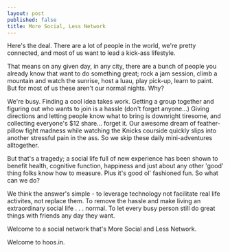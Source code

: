 ```yaml
--- 
layout: post
published: false
title: More Social, Less Network
---
```


Here's the deal. There are a lot of people in the world, we're pretty connected, and most of us want to lead a kick-ass lifestyle. 

That means on any given day, in any city, there are a bunch of people you already know that want to do something great; rock a jam session, climb a mountain and watch the sunrise, host a luau, play pick-up, learn to paint. But for most of us these aren't our normal nights. Why?

We're busy. Finding a cool idea takes work. Getting a group together and figuring out who wants to join is a hassle (don't forget anyone...) Giving directions and letting people know what to bring is downright tiresome, and collecting everyone's $12 share... forget it. Our awesome dream of feather-pillow fight madness while watching the Knicks courside quickly slips into another stressful pain in the ass. So we skip these daily mini-adventures alltogether.

But that's a tragedy; a social life full of new experience has been shown to benefit health, cognitive function, happiness and just about any other 'good' thing folks know how to measure. Plus it's good ol' fashioned fun. So what can we do?

We think the answer's simple - to leverage technology not facilitate real life activites, not replace them. To remove the hassle and make living an extraordinary social life . . . normal. To let every busy person still do great things with friends any day they want.  

Welcome to a social network that's More Social and Less Network.

Welcome to hoos.in. 





